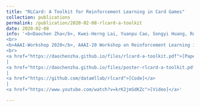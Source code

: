 ```yaml
---
title: "RLCard: A Toolkit for Reinforcement Learning in Card Games"
collection: publications
permalink: /publication/2020-02-08-rlcard-a-toolkit
date: 2020-02-08
info: '<b>Daochen Zha</b>, Kwei-Herng Lai, Yuanpu Cao, Songyi Huang, Ruzhe Wei, Junyu Guo, and Xia Hu
<br>
<b>AAAI-Workshop 2020</b>, AAAI-20 Workshop on Reinforcement Learning in Games
<br>
<a href="https://daochenzha.github.io/files/rlcard-a-toolkit.pdf">[Paper]</a>
|
<a href="https://daochenzha.github.io/files/poster-rlcard-a-toolkit.pdf">[Poster]</a>
|
<a href="https://github.com/datamllab/rlcard">[Code]</a>
|
<a href="https://www.youtube.com/watch?v=krK2jmSdKZc">[Video]</a>'

---
```

